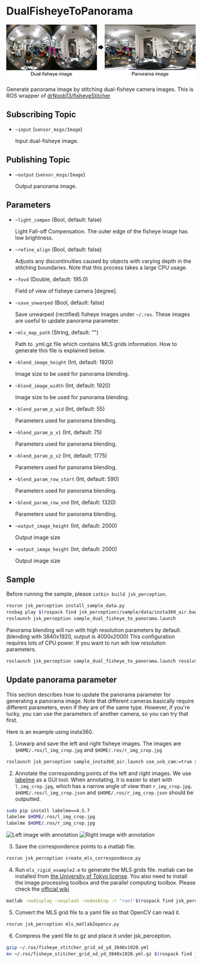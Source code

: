 # DualFisheyeToPanorama

![](images/dual_fisheye_to_panorama.jpg)

Generate panorama image by stitching dual-fisheye camera images.
This is ROS wrapper of [drNoob13/fisheyeStitcher](https://github.com/drNoob13/fisheyeStitcher)

## Subscribing Topic
* `~input` (`sensor_msgs/Image`)

  Input dual-fisheye image.

## Publishing Topic
* `~output` (`sensor_msgs/Image`)

  Output panorama image.

## Parameters
* `~light_compen` (Bool, default: false)

  Light Fall-off Compensation. The outer edge of the fisheye image has low brightness.

* `~refine_align` (Bool, default: false)

  Adjusts any discontinuities caused by objects with varying depth in the stitching boundaries. Note that this process takes a large CPU usage.

* `~fovd` (Double, default: 195.0)

  Field of view of fisheye camera [degree].

* `~save_unwarped` (Bool, default: false)

  Save unwarped (rectified) fisheye images under `~/.ros`. These images are useful to update panorama parameter.

* `~mls_map_path` (String, default: "")

  Path to .yml.gz file which contains MLS grids information. How to generate this file is explained below.

* `~blend_image_height` (Int, default: 1920)

  Image size to be used for panorama blending.

* `~blend_image_width` (Int, default: 1920)

  Image size to be used for panorama blending.

* `~blend_param_p_wid` (Int, default: 55)

  Parameters used for panorama blending.

* `~blend_param_p_x1` (Int, default: 75)

  Parameters used for panorama blending.

* `~blend_param_p_x2` (Int, default: 1775)

  Parameters used for panorama blending.

* `~blend_param_row_start` (Int, default: 590)

  Parameters used for panorama blending.

* `~blend_param_row_end` (Int, default: 1320)

  Parameters used for panorama blending.

* `~output_image_height` (Int, default: 2000)

  Output image size

* `~output_image_height` (Int, default: 2000)

  Output image size

## Sample
Before running the sample, please `catkin build jsk_perception`.

```bash
rosrun jsk_perception install_sample_data.py
rosbag play $(rospack find jsk_perception)/sample/data/insta360_air.bag --loop --clock
roslaunch jsk_perception sample_dual_fisheye_to_panorama.launch
```

Panorama blending will run with high resolution parameters by default. (blending with 3840x1920, output is 4000x2000)
This configuration requires lots of CPU power. If you want to run wih low resolution parameters.

```bash
roslaunch jsk_perception sample_dual_fisheye_to_panorama.launch resolution_mode:=low
```

## Update panorama parameter
This section describes how to update the panorama parameter for generating a panorama image. Note that different cameras basically require different parameters, even if they are of the same type. However, if you're lucky, you can use the parameters of another camera, so you can try that first.

Here is an example using insta360.

1. Unwarp and save the left and right fisheye images. The images are `$HOME/.ros/l_img_crop.jpg` and `$HOME/.ros/r_img_crop.jpg`
```bash
roslaunch jsk_perception sample_insta360_air.launch use_usb_cam:=true save_unwarped:=true
```

2. Annotate the corresponding points of the left and right images. We use [labelme](https://github.com/wkentaro/labelme) as a GUI tool. When annotating, it is easier to start with `l_img_crop.jpg`, which has a narrow angle of view than `r_img_crop.jpg`. `$HOME/.ros/l_img_crop.json` and `$HOME/.ros/r_img_crop.json` should be outputted.
```bash
sudo pip install labelme==4.5.7
labelme $HOME/.ros/l_img_crop.jpg
labelme $HOME/.ros/r_img_crop.jpg
```

  ![Left image with annotation](./images/left_annotation.png)
  ![Right image with annotation](./images/right_annotation.png)


3. Save the correspondence points to a matlab file.
```bash
rosrun jsk_perception create_mls_correspondence.py
```

4. Run `mls_rigid_example2.m` to generate the MLS grids file. matlab can be installed from [the University of Tokyo license](https://jp.mathworks.com/academia/tah-portal/university-of-tokyo-40790257.html). You also need to install the image processing toolbox and the parallel computing toolbox.
Please check the [official wiki](https://github.com/drNoob13/fisheyeStitcher/wiki/How-to-create-the-MLS-%5BX,Y%5D-grids)

```bash
matlab -nodisplay -nosplash -nodesktop -r "run('$(rospack find jsk_perception)/scripts/mls_rigid_example2.m');exit"
```

5. Convert the MLS grid file to a yaml file so that OpenCV can read it.
```bash
rosrun jsk_perception mls_matlab2opencv.py
```

6. Compress the yaml file to gz and place it under jsk_perception.
```bash
gzip ~/.ros/fisheye_stitcher_grid_xd_yd_3840x1920.yml
mv ~/.ros/fisheye_stitcher_grid_xd_yd_3840x1920.yml.gz $(rospack find jsk_perception)/config/fisheye_stitcher_grid_xd_yd_3840x1920.yml.gz
```
